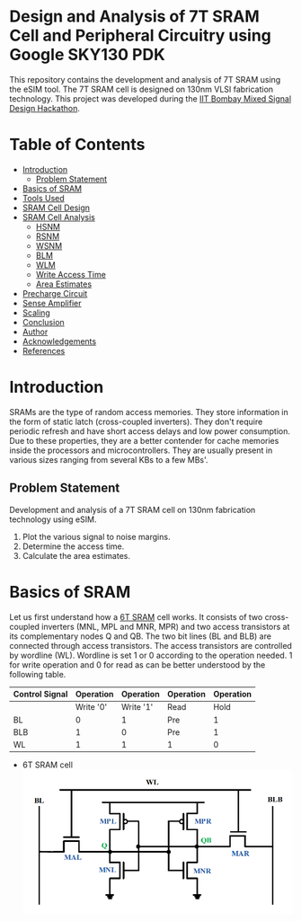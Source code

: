 # Design and Analysis of 7T SRAM Cell and Peripheral Circuitry using Google SKY130 PDK

This repository contains the development and analysis of 7T SRAM using the eSIM tool. The 7T SRAM cell is designed on 130nm VLSI fabrication technology. This project was developed during the [IIT Bombay Mixed Signal Design Hackathon](https://esim.fossee.in/mixed-signal-soc-design-marathon).
# Table of Contents
- [Introduction](#introduction)
  - [Problem Statement](#problem-statement)
- [Basics of SRAM](#basics-of-sram)
- [Tools Used](#tools-used)
- [SRAM Cell Design](#sram-cell-design)
- [SRAM Cell Analysis](#sram-cell-analysis)
  - [HSNM](#hsnm)
  - [RSNM](#rsnm)
  - [WSNM](#wsnm)
  - [BLM](#blm)
  - [WLM](#wlm)
  - [Write Access Time](#write-access-time)
  - [Area Estimates](#area-estimates)
- [Precharge Circuit](#precharge-circuit)
- [Sense Amplifier](#sense-amplifier)
- [Scaling](#scaling)
- [Conclusion](#conclusion)
- [Author](#author)
- [Acknowledgements](#acknowledgements)
- [References](#references)

# Introduction
SRAMs are the type of random access memories. They store information in the form of static latch (cross-coupled inverters). They don't require periodic refresh and have short access delays and low power consumption. Due to these properties, they are a better contender for cache memories inside the processors and microcontrollers. They are usually present in various sizes ranging from several KBs to a few MBs'.
## Problem Statement

Development and analysis of a 7T SRAM cell on 130nm fabrication technology using eSIM.
1. Plot the various signal to noise margins.
2. Determine the access time.
3. Calculate the area estimates.

# Basics of SRAM

Let us first understand how a [6T SRAM](images/6t.png) cell works.  It consists of two cross-coupled inverters (MNL, MPL and MNR, MPR) and two access transistors at its complementary nodes Q and QB. The two bit lines (BL and BLB) are connected through access transistors. The access transistors are controlled by wordline (WL). Wordline is set 1 or 0 according to the operation needed. 1 for write operation and 0 for read as can be better understood by the following table.

| Control Signal  | Operation | Operation | Operation | Operation |
| --- | --- | --- | --- | --- |
|     | Write '0' | Write '1' | Read | Hold |
| BL  | 0 | 1 | Pre | 1|
| BLB | 1 | 0 | Pre | 1|
| WL  | 1 | 1 | 1   | 0|

- 6T SRAM cell
![6t](images/6t.png)
